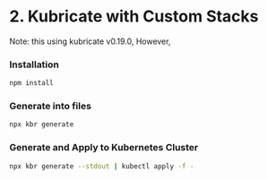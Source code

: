 # 2. Kubricate with Custom Stacks

Note: this using kubricate v0.19.0,
However, 

### Installation

```bash
npm install
```

### Generate into files

```bash
npx kbr generate
```

### Generate and Apply to Kubernetes Cluster

```bash
npx kbr generate --stdout | kubectl apply -f -  
``` 